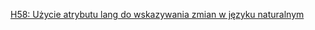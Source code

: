 [H58: Użycie atrybutu lang do wskazywania zmian w języku naturalnym](https://www.w3.org/WAI/WCAG22/Techniques/html/H58)